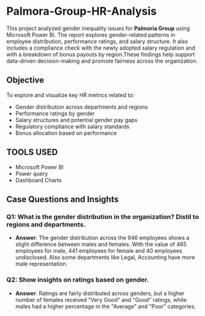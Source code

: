 # Palmora-Group-HR-Analysis
This project analyzed gender inequality issues for **Palmoria Group**  using Microsoft Power BI. The report explores gender-related patterns in employee distribution, performance ratings, and salary structure. It also includes a compliance check with the newly adopted salary regulation and with a breakdown of bonus payouts by region.These findings help support data-driven decision-making and promote fairness across the organization.

## Objective
To explore and visualize key HR metrics related to:
- Gender distribution across departments and regions
- Performance ratings by gender
- Salary structures and potential gender pay gaps
- Regulatory compliance with salary standards
- Bonus allocation based on performance

## TOOLS USED
- Microsoft Power BI 
- Power query 
- Dashboard Charts

## Case Questions and Insights

### Q1: What is the gender distribution in the organization? Distil to regions and departments.
- **Answer**: The gender distribution across the 946 employees shows a slight difference between males and females. With the value of 465 employees for male, 441 employees for female and 40 employees undisclosed. Also some departments like Legal, Accounting have more male representation.

### Q2: Show insights on ratings based on gender.
- **Answer**: Ratings are fairly distributed across genders, but a higher number of females received "Very Good" and "Good" ratings, while males had a higher percentage in the "Average" and "Poor" categories.
